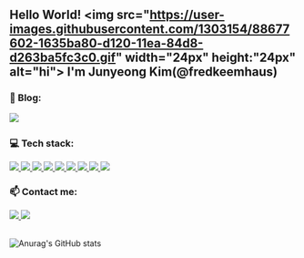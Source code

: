 <!-- 
**fredkeemhaus/fredkeemhaus** is a ✨ _special_ ✨ repository because its `README.md` (this file) appears on your GitHub profile.

Here are some ideas to get you started:

- 🔭 I’m currently working on ...
- 🌱 I’m currently learning ...
- 👯 I’m looking to collaborate on ...
- 🤔 I’m looking for help with ...
- 💬 Ask me about ...
- 📫 How to reach me: ...
- 😄 Pronouns: ...
- ⚡ Fun fact: ...
 -->

<!--  
💻 What can I use
- Programming Languages: Javascript, TypeScript, Python
- Front-end: HTML, CSS, React.js, React Native, Next.js, Google Analytics, Storybook, GatsbyJS
- Back-end: Node.js, Express
- Database: MySQL
- Design: Figma -->

## Hello World! <img src="https://user-images.githubusercontent.com/1303154/88677602-1635ba80-d120-11ea-84d8-d263ba5fc3c0.gif" width="24px" height:"24px" alt="hi"> I'm Junyeong Kim(@fredkeemhaus)


### 🔭 Blog:

<a href="https://velog.io/@fredkeemhaus">
  <img src="https://img.shields.io/badge/Tech blog-20232A?style=flat-square&logo=GitBook&logoColor=F05032" />
<a/>
  
<br />

### 💻 Tech stack:
 
<a href="https://ko.reactjs.org">
  <img src="https://img.shields.io/badge/React-20232A?style=flat-square&logo=react&logoColor=61DAFB" />
<a/>
<a href="https://www.typescriptlang.org/">
  <img src="https://img.shields.io/badge/TypeScript-20232A?style=flat-square&logo=TypeScript&logoColor=3178C6" />
<a/>
<a href="https://www.javascript.com">
  <img src="https://img.shields.io/badge/JavaScript-20232A?style=flat-square&logo=javascript&logoColor=F7DF1E" />
<a/>
<a href="https://developer.mozilla.org/en-US/docs/Web/HTML">
  <img src="https://img.shields.io/badge/HTML-20232A?style=flat-square&logo=HTML5&logoColor=E34F26" />
<a/>
<a href="https://developer.mozilla.org/en-US/docs/Web/CSS">
  <img src="https://img.shields.io/badge/CSS-20232A?style=flat-square&logo=CSS3&logoColor=1572B6" />
<a/>
<a href="https://nodejs.org/ko">
  <img src="https://img.shields.io/badge/Node.js-20232A?style=flat-square&logo=Node.js&logoColor=339933" />
<a/>
<a href="https://git-scm.com">
  <img src="https://img.shields.io/badge/Git-20232A?style=flat-square&logo=Git&logoColor=F05032" />
<a/>
<a href="https://jestjs.io">
 <img src="https://img.shields.io/badge/Jest-20232A.svg?&style=flat-square&logo=Jest&logoColor=C21325" />
<a/>
<a href="https://testing-library.com/docs/react-testing-library/intro">
 <img src="https://img.shields.io/badge/TestingLibrary-20232A.svg?&style=flat-square&logo=TestingLibrary&logoColor=E33332" />
<a/>
  
<br />
  
### 📫 Contact me:
<p>
<a href="mailto:fredkeemhaus@gmail.com">
  <img src="https://img.shields.io/badge/fredkeemhaus@gmail.com-20232A?style=flat-square&logo=Gmail&logoColor=EA4335" />
<a/>
<a href="https://github.com/fredkeemhaus">
  <img src="https://img.shields.io/badge/fredkeemhaus-20232A?style=flat-square&logo=GitHub&logoColor=FFFFFE" />
<a/>

<br />
<br />
  
![Anurag's GitHub stats](https://github-readme-stats.vercel.app/api?username=fredkeemhaus&show_icons=true&theme=tokyonight)



